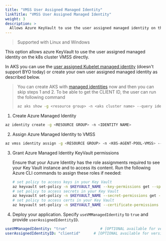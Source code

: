 ```yaml
---
title: "VMSS User Assigned Managed Identity"
linkTitle: "VMSS User Assigned Managed Identity"
weight: 3
description: >
  Allows Azure KeyVault to use the user assigned managed identity on the k8s cluster VMSS directly
---
```


> Supported with Linux and Windows

This option allows azure KeyVault to use the user assigned managed identity on the k8s cluster VMSS directly.

In AKS you can use the [user assigned Kubelet managed identity](https://docs.microsoft.com/en-us/azure/aks/use-managed-identity) (doesn't support BYO today) or create your own user assigned managed identity as described below.

> You can create AKS with [managed identities](https://docs.microsoft.com/en-us/azure/aks/use-managed-identity) now and then you can skip steps 1 and 2. To be able to get the CLIENT ID, the user can run the following command
>
>```bash
>az aks show -g <resource group> -n <aks cluster name> --query identityProfile.kubeletidentity.clientId -o tsv
>```

1. Create Azure Managed Identity

```bash
az identity create -g <RESOURCE GROUP> -n <IDENTITY NAME>
```

2. Assign Azure Managed Identity to VMSS

```bash
az vmss identity assign -g <RESOURCE GROUP> -n <K8S-AGENT-POOL-VMSS> --identities <USER ASSIGNED IDENTITY RESOURCE ID>
```

3. Grant Azure Managed Identity KeyVault permissions

   Ensure that your Azure Identity has the role assignments required to see your Key Vault instance and to access its content. Run the following Azure CLI commands to assign these roles if needed:

   ```bash
   # set policy to access keys in your Key Vault
   az keyvault set-policy -n $KEYVAULT_NAME --key-permissions get --spn <YOUR AZURE MANAGED IDENTITY CLIENT ID>
   # set policy to access secrets in your Key Vault
   az keyvault set-policy -n $KEYVAULT_NAME --secret-permissions get --spn <YOUR AZURE MANAGED IDENTITY CLIENT ID>
   # set policy to access certs in your Key Vault
   az keyvault set-policy -n $KEYVAULT_NAME --certificate-permissions get --spn <YOUR AZURE MANAGED IDENTITY CLIENT ID>
   ```

4. Deploy your application. Specify `useVMManagedIdentity` to `true` and provide `userAssignedIdentityID`.

```yaml
useVMManagedIdentity: "true"               # [OPTIONAL available for version > 0.0.4] if not provided, will default to "false"
userAssignedIdentityID: "clientid"      # [OPTIONAL available for version > 0.0.4] use the client id to specify which user assigned managed identity to use. If using a user assigned identity as the VM's managed identity, then specify the identity's client id. If empty, then defaults to use the system assigned identity on the VM
```
